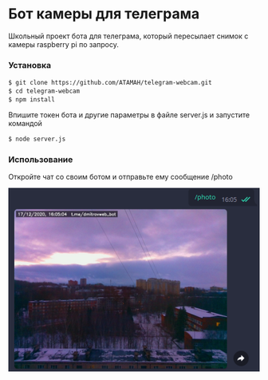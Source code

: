 # Бот камеры для телеграма
Школьный проект бота для телеграма, который пересылает снимок с камеры raspberry pi по запросу.

### Установка

```sh
$ git clone https://github.com/ATAMAH/telegram-webcam.git
$ cd telegram-webcam
$ npm install
```

Впишите токен бота и другие параметры в файле server.js и запустите командой

```sh
$ node server.js
```

### Использование

Откройте чат со своим ботом и отправьте ему сообщение /photo

![webpage view](https://raw.githubusercontent.com/ATAMAH/telegram-webcam/master/screen02.png)
